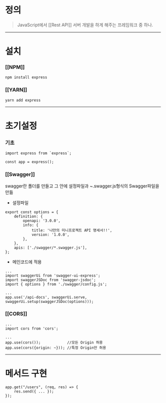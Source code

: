 # 정의
> JavaScript에서 [[Rest API]] 서버 개발을 하게 해주는 프레임워크 중 하나.

---

# 설치
### [[NPM]]
```
npm install express
```
### [[YARN]]
```
yarn add express
```

---

# 초기설정
### 기초
```
import express from `express`;

const app = express();
```

### [[Swagger]]
swagger란 폴더를 만들고 그 안에 설정파일과 ~.swagger.js형식의 Swagger파일을 만듦

- 설정파일
```
export const options = { 
	definition: { 
		openapi: '3.0.0', 
		info: { 
			title: '나만의 미니프로젝트 API 명세서!!', 
			version: '1.0.0', 
		}, 
	}, 
	apis: ['./swagger/*.swagger.js'], 
};
```

- 메인코드에 적용
```
...
import swaggerUi from 'swagger-ui-express';
import swaggerJSDoc from 'swagger-jsdoc';
import { options } from './swagger/config.js';

...
app.use('/api-docs', swaggerUi.serve, swaggerUi.setup(swaggerJSDoc(options)));
```

### [[CORS]]
```
...
import cors from 'cors';

...
app.use(cors());            //모든 Origin 허용
app.use(cors({origin: ~})); //특정 Origin만 허용
```

---

# 메서드 구현
```
app.get("/users", (req, res) => {
	res.send({ ... });
});
```

